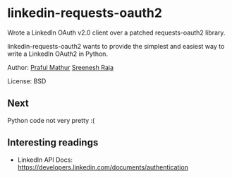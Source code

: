 # linkedin-requests-oauth2

Wrote a LinkedIn OAuth v2.0 client over a patched requests-oauth2 library.

linkedin-requests-oauth2 wants to provide the simplest and easiest way to write a LinkedIn OAuth2 in Python. 

Author: 
<a href="http://github.com/dasickis">Praful Mathur</a>
<a href="http://github.com/SRaja001">Sreenesh Raja</a>

License: BSD

## Next

Python code not very pretty :(

## Interesting readings

* LinkedIn API Docs:
https://developers.linkedin.com/documents/authentication
